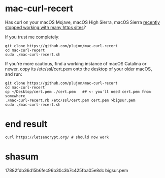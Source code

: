 # mac-curl-recert

Has curl on your macOS Mojave, macOS High Sierra, macOS Sierra
[recently stopped working with many https sites](https://letsencrypt.org/docs/dst-root-ca-x3-expiration-september-2021/)?

If you trust me completely:

    git clone https://github.com/plujon/mac-curl-recert
    cd mac-curl-recert
    sudo ./mac-curl-recert.sh

If you're more cautious, find a working instance of macOS Catalina or newer, copy its /etc/ssl/cert.pem onto the desktop of your older macOS, and run:

    git clone https://github.com/plujon/mac-curl-recert
    cd mac-curl-recert
    cp ~/Desktop/cert.pem ./cert.pem   ## <- you'll need cert.pem from somewhere
    ./mac-curl-recert.rb /etc/ssl/cert.pem cert.pem >bigsur.pem
    sudo ./mac-curl-recert.sh

# end result

    curl https://letsencrypt.org/ # should now work

# shasum

17882fdb36d15b6fec96b30c3b7c425fba05e8dc  bigsur.pem
